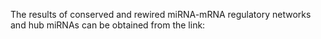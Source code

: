 The results of conserved and rewired miRNA-mRNA regulatory networks and hub miRNAs can be obtained from the link: 
